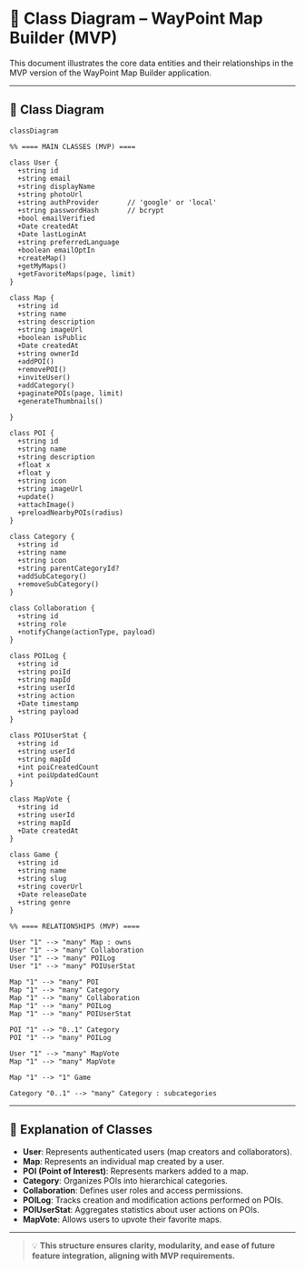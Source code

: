 # 🧩 Class Diagram – WayPoint Map Builder (MVP)

This document illustrates the core data entities and their relationships in the MVP version of the WayPoint Map Builder application.

---

## 🌳 Class Diagram

```mermaid
classDiagram

%% ==== MAIN CLASSES (MVP) ====

class User {
  +string id
  +string email
  +string displayName
  +string photoUrl
  +string authProvider       // 'google' or 'local'
  +string passwordHash       // bcrypt
  +bool emailVerified
  +Date createdAt
  +Date lastLoginAt
  +string preferredLanguage
  +boolean emailOptIn
  +createMap()
  +getMyMaps()
  +getFavoriteMaps(page, limit)
}

class Map {
  +string id
  +string name
  +string description
  +string imageUrl
  +boolean isPublic
  +Date createdAt
  +string ownerId
  +addPOI()
  +removePOI()
  +inviteUser()
  +addCategory()
  +paginatePOIs(page, limit)
  +generateThumbnails()
  
}

class POI {
  +string id
  +string name
  +string description
  +float x
  +float y
  +string icon
  +string imageUrl
  +update()
  +attachImage()
  +preloadNearbyPOIs(radius)
}

class Category {
  +string id
  +string name
  +string icon
  +string parentCategoryId?
  +addSubCategory()
  +removeSubCategory()
}

class Collaboration {
  +string id
  +string role
  +notifyChange(actionType, payload)
}

class POILog {
  +string id
  +string poiId
  +string mapId
  +string userId
  +string action
  +Date timestamp
  +string payload
}

class POIUserStat {
  +string id
  +string userId
  +string mapId
  +int poiCreatedCount
  +int poiUpdatedCount
}

class MapVote {
  +string id
  +string userId
  +string mapId
  +Date createdAt
}

class Game {
  +string id
  +string name
  +string slug
  +string coverUrl
  +Date releaseDate
  +string genre
}

%% ==== RELATIONSHIPS (MVP) ====

User "1" --> "many" Map : owns
User "1" --> "many" Collaboration
User "1" --> "many" POILog
User "1" --> "many" POIUserStat

Map "1" --> "many" POI
Map "1" --> "many" Category
Map "1" --> "many" Collaboration
Map "1" --> "many" POILog
Map "1" --> "many" POIUserStat

POI "1" --> "0..1" Category
POI "1" --> "many" POILog

User "1" --> "many" MapVote
Map "1" --> "many" MapVote

Map "1" --> "1" Game

Category "0..1" --> "many" Category : subcategories
```

---

## 🔑 Explanation of Classes

- **User**: Represents authenticated users (map creators and collaborators).
- **Map**: Represents an individual map created by a user.
- **POI (Point of Interest)**: Represents markers added to a map.
- **Category**: Organizes POIs into hierarchical categories.
- **Collaboration**: Defines user roles and access permissions.
- **POILog**: Tracks creation and modification actions performed on POIs.
- **POIUserStat**: Aggregates statistics about user actions on POIs.
- **MapVote**: Allows users to upvote their favorite maps.

---

> 💡 **This structure ensures clarity, modularity, and ease of future feature integration, aligning with MVP requirements.**
